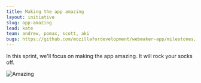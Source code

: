 ```yaml
---
title: Making the app amazing
layout: initiative
slug: app-amazing
lead: kate
team: andrew, pomax, scott, aki
bugs: https://github.com/mozillafordevelopment/webmaker-app/milestones/Work%20Week
---
```


In this sprint, we'll focus on making the app amazing.  It will rock your socks off.

![Amazing](http://media.giphy.com/media/XHhWBtAZsimre/giphy.gif)

